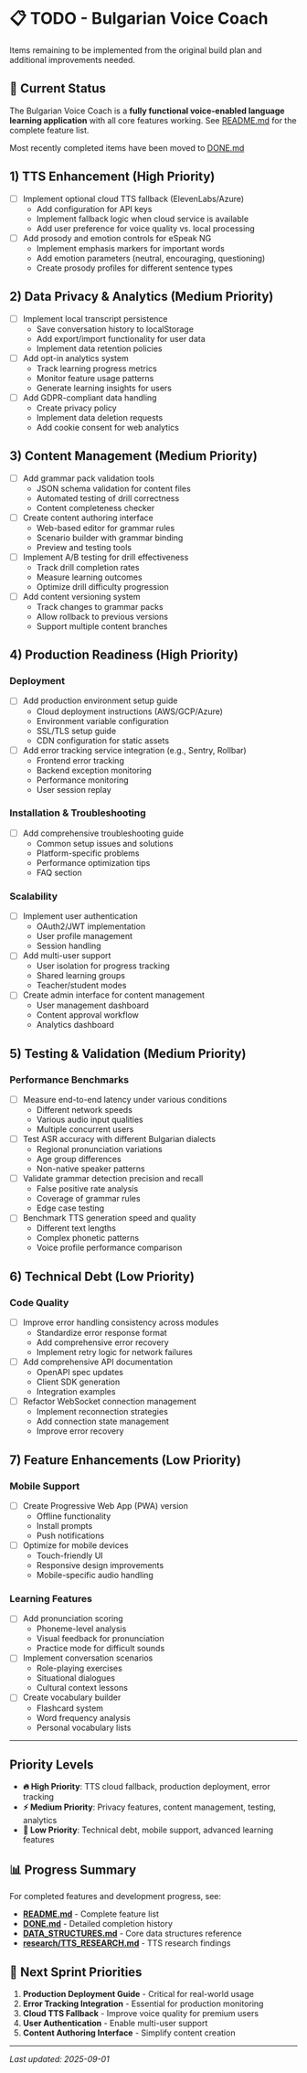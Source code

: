 # 📋 TODO - Bulgarian Voice Coach

Items remaining to be implemented from the original build plan and additional improvements needed.

## 🎯 Current Status

The Bulgarian Voice Coach is a **fully functional voice-enabled language learning application** with all core features
working. See [README.md](../README.md) for the complete feature list.

Most recently completed items have been moved to [DONE.md](./DONE.md)

## 1) TTS Enhancement (High Priority)

- [ ] Implement optional cloud TTS fallback (ElevenLabs/Azure)
  - Add configuration for API keys
  - Implement fallback logic when cloud service is available
  - Add user preference for voice quality vs. local processing
- [ ] Add prosody and emotion controls for eSpeak NG
  - Implement emphasis markers for important words
  - Add emotion parameters (neutral, encouraging, questioning)
  - Create prosody profiles for different sentence types

## 2) Data Privacy & Analytics (Medium Priority)

- [ ] Implement local transcript persistence
  - Save conversation history to localStorage
  - Add export/import functionality for user data
  - Implement data retention policies
- [ ] Add opt-in analytics system
  - Track learning progress metrics
  - Monitor feature usage patterns
  - Generate learning insights for users
- [ ] Add GDPR-compliant data handling
  - Create privacy policy
  - Implement data deletion requests
  - Add cookie consent for web analytics

## 3) Content Management (Medium Priority)

- [ ] Add grammar pack validation tools
  - JSON schema validation for content files
  - Automated testing of drill correctness
  - Content completeness checker
- [ ] Create content authoring interface
  - Web-based editor for grammar rules
  - Scenario builder with grammar binding
  - Preview and testing tools
- [ ] Implement A/B testing for drill effectiveness
  - Track drill completion rates
  - Measure learning outcomes
  - Optimize drill difficulty progression
- [ ] Add content versioning system
  - Track changes to grammar packs
  - Allow rollback to previous versions
  - Support multiple content branches

## 4) Production Readiness (High Priority)

### Deployment

- [ ] Add production environment setup guide
  - Cloud deployment instructions (AWS/GCP/Azure)
  - Environment variable configuration
  - SSL/TLS setup guide
  - CDN configuration for static assets
- [ ] Add error tracking service integration (e.g., Sentry, Rollbar)
  - Frontend error tracking
  - Backend exception monitoring
  - Performance monitoring
  - User session replay

### Installation & Troubleshooting

- [ ] Add comprehensive troubleshooting guide
  - Common setup issues and solutions
  - Platform-specific problems
  - Performance optimization tips
  - FAQ section

### Scalability

- [ ] Implement user authentication
  - OAuth2/JWT implementation
  - User profile management
  - Session handling
- [ ] Add multi-user support
  - User isolation for progress tracking
  - Shared learning groups
  - Teacher/student modes
- [ ] Create admin interface for content management
  - User management dashboard
  - Content approval workflow
  - Analytics dashboard

## 5) Testing & Validation (Medium Priority)

### Performance Benchmarks

- [ ] Measure end-to-end latency under various conditions
  - Different network speeds
  - Various audio input qualities
  - Multiple concurrent users
- [ ] Test ASR accuracy with different Bulgarian dialects
  - Regional pronunciation variations
  - Age group differences
  - Non-native speaker patterns
- [ ] Validate grammar detection precision and recall
  - False positive rate analysis
  - Coverage of grammar rules
  - Edge case testing
- [ ] Benchmark TTS generation speed and quality
  - Different text lengths
  - Complex phonetic patterns
  - Voice profile performance comparison

## 6) Technical Debt (Low Priority)

### Code Quality

- [ ] Improve error handling consistency across modules
  - Standardize error response format
  - Add comprehensive error recovery
  - Implement retry logic for network failures
- [ ] Add comprehensive API documentation
  - OpenAPI spec updates
  - Client SDK generation
  - Integration examples
- [ ] Refactor WebSocket connection management
  - Implement reconnection strategies
  - Add connection state management
  - Improve error recovery

## 7) Feature Enhancements (Low Priority)

### Mobile Support

- [ ] Create Progressive Web App (PWA) version
  - Offline functionality
  - Install prompts
  - Push notifications
- [ ] Optimize for mobile devices
  - Touch-friendly UI
  - Responsive design improvements
  - Mobile-specific audio handling

### Learning Features

- [ ] Add pronunciation scoring
  - Phoneme-level analysis
  - Visual feedback for pronunciation
  - Practice mode for difficult sounds
- [ ] Implement conversation scenarios
  - Role-playing exercises
  - Situational dialogues
  - Cultural context lessons
- [ ] Create vocabulary builder
  - Flashcard system
  - Word frequency analysis
  - Personal vocabulary lists

---

## Priority Levels

- **🔥 High Priority**: TTS cloud fallback, production deployment, error tracking
- **⚡ Medium Priority**: Privacy features, content management, testing, analytics
- **🌟 Low Priority**: Technical debt, mobile support, advanced learning features

## 📊 Progress Summary

For completed features and development progress, see:

- **[README.md](../README.md)** - Complete feature list
- **[DONE.md](./DONE.md)** - Detailed completion history
- **[DATA_STRUCTURES.md](./DATA_STRUCTURES.md)** - Core data structures reference
- **[research/TTS_RESEARCH.md](./research/TTS_RESEARCH.md)** - TTS research findings

## 🎯 Next Sprint Priorities

1. **Production Deployment Guide** - Critical for real-world usage
2. **Error Tracking Integration** - Essential for production monitoring
3. **Cloud TTS Fallback** - Improve voice quality for premium users
4. **User Authentication** - Enable multi-user support
5. **Content Authoring Interface** - Simplify content creation

---

_Last updated: 2025-09-01_
